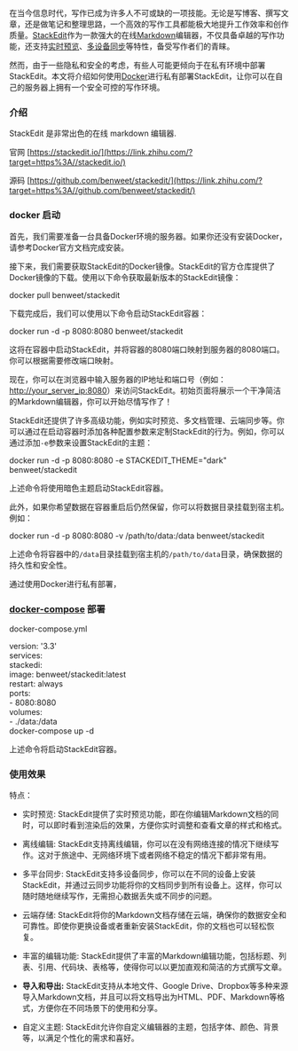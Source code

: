 在当今信息时代，写作已成为许多人不可或缺的一项技能。无论是写博客、撰写文章，还是做笔记和整理思路，一个高效的写作工具都能极大地提升工作效率和创作质量。[StackEdit](https://zhida.zhihu.com/search?content_id=230303528&content_type=Article&match_order=1&q=StackEdit&zhida_source=entity)作为一款强大的在线[Markdown](https://zhida.zhihu.com/search?content_id=230303528&content_type=Article&match_order=1&q=Markdown&zhida_source=entity)编辑器，不仅具备卓越的写作功能，还支持[实时预览](https://zhida.zhihu.com/search?content_id=230303528&content_type=Article&match_order=1&q=%E5%AE%9E%E6%97%B6%E9%A2%84%E8%A7%88&zhida_source=entity)、[多设备同步](https://zhida.zhihu.com/search?content_id=230303528&content_type=Article&match_order=1&q=%E5%A4%9A%E8%AE%BE%E5%A4%87%E5%90%8C%E6%AD%A5&zhida_source=entity)等特性，备受写作者们的青睐。

然而，由于一些隐私和安全的考虑，有些人可能更倾向于在私有环境中部署StackEdit。本文将介绍如何使用[Docker](https://zhida.zhihu.com/search?content_id=230303528&content_type=Article&match_order=1&q=Docker&zhida_source=entity)进行私有部署StackEdit，让你可以在自己的服务器上拥有一个安全可控的写作环境。

### **介绍**

StackEdit 是非常出色的在线 markdown 编辑器.

官网 [https://stackedit.io/](https://link.zhihu.com/?target=https%3A//stackedit.io/)

源码 [https://github.com/benweet/stackedit/](https://link.zhihu.com/?target=https%3A//github.com/benweet/stackedit/)

### **docker 启动**

首先，我们需要准备一台具备Docker环境的服务器。如果你还没有安装Docker，请参考Docker官方文档完成安装。

接下来，我们需要获取StackEdit的Docker镜像。StackEdit的官方仓库提供了Docker镜像的下载。使用以下命令获取最新版本的StackEdit镜像：

docker pull benweet/stackedit

下载完成后，我们可以使用以下命令启动StackEdit容器：

docker run -d -p 8080:8080 benweet/stackedit

这将在容器中启动StackEdit，并将容器的8080端口映射到服务器的8080端口。你可以根据需要修改端口映射。

现在，你可以在浏览器中输入服务器的IP地址和端口号（例如：[http://your_server_ip:8080](https://link.zhihu.com/?target=http%3A//your_server_ip%3A8080)）来访问StackEdit。初始页面将展示一个干净简洁的Markdown编辑器，你可以开始尽情写作了！

StackEdit还提供了许多高级功能，例如实时预览、多文档管理、云端同步等。你可以通过在启动容器时添加各种配置参数来定制StackEdit的行为。例如，你可以通过添加`-e`参数来设置StackEdit的主题：

docker run -d -p 8080:8080 -e STACKEDIT_THEME="dark" benweet/stackedit

上述命令将使用暗色主题启动StackEdit容器。

此外，如果你希望数据在容器重启后仍然保留，你可以将数据目录挂载到宿主机。例如：

docker run -d -p 8080:8080 -v /path/to/data:/data benweet/stackedit

上述命令将容器中的`/data`目录挂载到宿主机的`/path/to/data`目录，确保数据的持久性和安全性。

通过使用Docker进行私有部署，

### **[docker-compose](https://zhida.zhihu.com/search?content_id=230303528&content_type=Article&match_order=1&q=docker-compose&zhida_source=entity) 部署**

docker-compose.yml

version: '3.3'  
services:  
  stackedi:  
    image: benweet/stackedit:latest  
    restart: always  
    ports:  
      - 8080:8080  
    volumes:  
      - ./data:/data  
docker-compose up -d 

上述命令将启动StackEdit容器。

### **使用效果**

特点：

-   实时预览: StackEdit提供了实时预览功能，即在你编辑Markdown文档的同时，可以即时看到渲染后的效果，方便你实时调整和查看文章的样式和格式。
    
-   离线编辑: StackEdit支持离线编辑，你可以在没有网络连接的情况下继续写作。这对于旅途中、无网络环境下或者网络不稳定的情况下都非常有用。
    
-   多平台同步: StackEdit支持多设备同步，你可以在不同的设备上安装StackEdit，并通过云同步功能将你的文档同步到所有设备上。这样，你可以随时随地继续写作，无需担心数据丢失或不同步的问题。
    
-   云端存储: StackEdit将你的Markdown文档存储在云端，确保你的数据安全和可靠性。即使你更换设备或者重新安装StackEdit，你的文档也可以轻松恢复。
    
-   丰富的编辑功能: StackEdit提供了丰富的Markdown编辑功能，包括标题、列表、引用、代码块、表格等，使得你可以以更加直观和简洁的方式撰写文章。
    
-   **导入和导出:** StackEdit支持从本地文件、Google Drive、Dropbox等多种来源导入Markdown文档，并且可以将文档导出为HTML、PDF、Markdown等格式，方便你在不同场景下的使用和分享。
    
-   自定义主题: StackEdit允许你自定义编辑器的主题，包括字体、颜色、背景等，以满足个性化的需求和喜好。
<!--stackedit_data:
eyJoaXN0b3J5IjpbLTQxNzM5MDgyMl19
-->